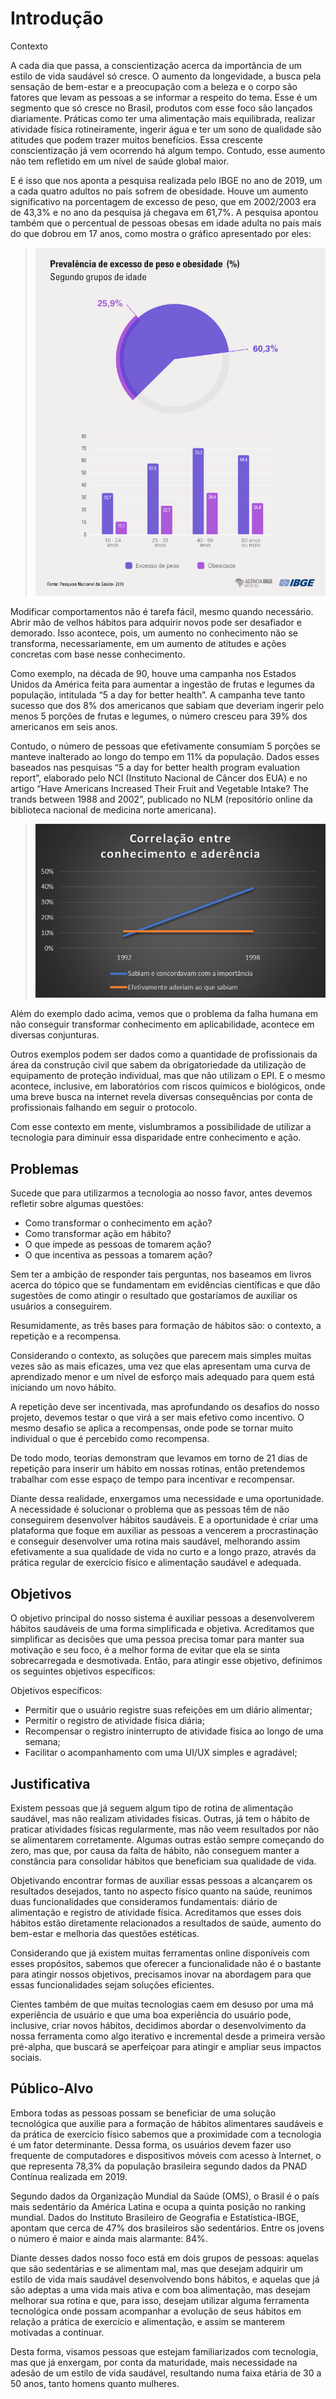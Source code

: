 # Introdução

Contexto

A cada dia que passa, a conscientização acerca da importância de um estilo de vida saudável só cresce. O aumento da longevidade, a busca pela sensação de bem-estar e a preocupação com a beleza e o corpo são fatores que levam as pessoas a se informar a respeito do tema. Esse é um segmento que só cresce no Brasil, produtos com esse foco são lançados diariamente. Práticas como ter uma alimentação mais equilibrada, realizar atividade física rotineiramente, ingerir água e ter um sono de qualidade são atitudes que podem trazer muitos benefícios. Essa crescente conscientização já vem ocorrendo há algum tempo. Contudo, esse aumento não tem refletido em um nível de saúde global maior.

E é isso que nos aponta a pesquisa realizada pelo IBGE no ano de 2019, um a cada quatro adultos no país sofrem de obesidade. Houve um aumento significativo na porcentagem de excesso de peso, que em 2002/2003 era de 43,3% e no ano da pesquisa já chegava em 61,7%. A pesquisa apontou também que o percentual de pessoas obesas em idade adulta no país mais do que dobrou em 17 anos, como mostra o gráfico apresentado por eles:

> ![image](https://github.com/ICEI-PUC-Minas-PMV-SInt/pmv-sint-2023-2-e3-proj-back-t1-nutripuc/blob/main/docs/img/1.IMAGEM.png?raw=true)

Modificar comportamentos não é tarefa fácil, mesmo quando necessário. Abrir mão de velhos hábitos para adquirir novos pode ser desafiador e demorado. Isso acontece, pois, um aumento no conhecimento não se transforma, necessariamente, em um aumento de atitudes e ações concretas com base nesse conhecimento.

Como exemplo, na década de 90, houve uma campanha nos Estados Unidos da América feita para aumentar a ingestão de frutas e legumes da população, intitulada “5 a day for better health”. A campanha teve tanto sucesso que dos 8% dos americanos que sabiam que deveriam ingerir pelo menos 5 porções de frutas e legumes, o número cresceu para 39% dos americanos em seis anos.

Contudo, o número de pessoas que efetivamente consumiam 5 porções se manteve inalterado ao longo do tempo em 11% da população. Dados esses baseados nas pesquisas “5 a day for better health program evaluation report”, elaborado pelo NCI (Instituto Nacional de Câncer dos EUA) e no artigo “Have Americans Increased Their Fruit and Vegetable Intake? The trands between 1988 and 2002”, publicado no NLM (repositório online da biblioteca nacional de medicina norte americana).

> ![image](https://github.com/ICEI-PUC-Minas-PMV-SInt/pmv-sint-2023-2-e3-proj-back-t1-nutripuc/blob/main/docs/img/2.IMAGEM.png?raw=true)

Além do exemplo dado acima, vemos que o problema da falha humana em não conseguir transformar conhecimento em aplicabilidade, acontece em diversas conjunturas.

Outros exemplos podem ser dados como a quantidade de profissionais da área da construção civil que sabem da obrigatoriedade da utilização de equipamento de proteção individual, mas que não utilizam o EPI. E o mesmo acontece, inclusive, em laboratórios com riscos químicos e biológicos, onde uma breve busca na internet revela diversas consequências por conta de profissionais falhando em seguir o protocolo.

Com esse contexto em mente, vislumbramos a possibilidade de utilizar a tecnologia para diminuir essa disparidade entre conhecimento e ação.

## Problemas

Sucede que para utilizarmos a tecnologia ao nosso favor, antes devemos refletir sobre algumas questões:

- Como transformar o conhecimento em ação?
- Como transformar ação em hábito?
- O que impede as pessoas de tomarem ação?
- O que incentiva as pessoas a tomarem ação?

Sem ter a ambição de responder tais perguntas, nos baseamos em livros acerca do tópico que se fundamentam em evidências científicas e que dão sugestões de como atingir o resultado que gostaríamos de auxiliar os usuários a conseguirem.

Resumidamente, as três bases para formação de hábitos são: o contexto, a repetição e a recompensa.

Considerando o contexto, as soluções que parecem mais simples muitas vezes são as mais eficazes, uma vez que elas apresentam uma curva de aprendizado menor e um nível de esforço mais adequado para quem está iniciando um novo hábito.

A repetição deve ser incentivada, mas aprofundando os desafios do nosso projeto, devemos testar o que virá a ser mais efetivo como incentivo. O mesmo desafio se aplica a recompensas, onde pode se tornar muito individual o que é percebido como recompensa.

De todo modo, teorias demonstram que levamos em torno de 21 dias de repetição para inserir um hábito em nossas rotinas, então pretendemos trabalhar com esse espaço de tempo para incentivar e recompensar.

Diante dessa realidade, enxergamos uma necessidade e uma oportunidade. A necessidade é solucionar o problema que as pessoas têm de não conseguirem desenvolver hábitos saudáveis. E a oportunidade é criar uma plataforma que foque em auxiliar as pessoas a vencerem a procrastinação e conseguir desenvolver uma rotina mais saudável, melhorando assim efetivamente a sua qualidade de vida no curto e a longo prazo, através da prática regular de exercício físico e alimentação saudável e adequada.

## Objetivos

O objetivo principal do nosso sistema é auxiliar pessoas a desenvolverem hábitos saudáveis de uma forma simplificada e objetiva. Acreditamos que simplificar as decisões que uma pessoa precisa tomar para manter sua motivação e seu foco, é a melhor forma de evitar que ela se sinta sobrecarregada e desmotivada. Então, para atingir esse objetivo, definimos os seguintes objetivos específicos:

Objetivos específicos:

- Permitir que o usuário registre suas refeições em um diário alimentar;
- Permitir o registro de atividade física diária;
- Recompensar o registro ininterrupto de atividade física ao longo de uma semana;
- Facilitar o acompanhamento com uma UI/UX simples e agradável;

## Justificativa

Existem pessoas que já seguem algum tipo de rotina de alimentação saudável, mas não realizam atividades físicas. Outras, já tem o hábito de praticar atividades físicas regularmente, mas não veem resultados por não se alimentarem corretamente. Algumas outras estão sempre começando do zero, mas que, por causa da falta de hábito, não conseguem manter a constância para consolidar hábitos que beneficiam sua qualidade de vida.

Objetivando encontrar formas de auxiliar essas pessoas a alcançarem os resultados desejados, tanto no aspecto físico quanto na saúde, reunimos duas funcionalidades que consideramos fundamentais: diário de alimentação e registro de atividade física. Acreditamos que esses dois hábitos estão diretamente relacionados a resultados de saúde, aumento do bem-estar e melhoria das questões estéticas.

Considerando que já existem muitas ferramentas online disponíveis com esses propósitos, sabemos que oferecer a funcionalidade não é o bastante para atingir nossos objetivos, precisamos inovar na abordagem para que essas funcionalidades sejam soluções eficientes.

Cientes também de que muitas tecnologias caem em desuso por uma má experiência de usuário e que uma boa experiência do usuário pode, inclusive, criar novos hábitos, decidimos abordar o desenvolvimento da nossa ferramenta como algo iterativo e incremental desde a primeira versão pré-alpha, que buscará se aperfeiçoar para atingir e ampliar seus impactos sociais.

## Público-Alvo

Embora todas as pessoas possam se beneficiar de uma solução tecnológica que auxilie para a formação de hábitos alimentares saudáveis e da prática de exercício físico sabemos que a proximidade com a tecnologia é um fator determinante. Dessa forma, os usuários devem fazer uso frequente de computadores e dispositivos móveis com acesso à Internet, o que representa 78,3% da população brasileira segundo dados da PNAD Contínua realizada em 2019.

Segundo dados da Organização Mundial da Saúde (OMS), o Brasil é o país mais sedentário da América Latina e ocupa a quinta posição no ranking mundial. Dados do Instituto Brasileiro de Geografia e Estatística-IBGE, apontam que cerca de 47% dos brasileiros são sedentários. Entre os jovens o número é maior e ainda mais alarmante: 84%.

Diante desses dados nosso foco está em dois grupos de pessoas: aquelas que são sedentárias e se alimentam mal, mas que desejam adquirir um estilo de vida mais saudável desenvolvendo bons hábitos, e aquelas que já são adeptas a uma vida mais ativa e com boa alimentação, mas desejam melhorar sua rotina e que, para isso, desejam utilizar alguma ferramenta tecnológica onde possam acompanhar a evolução de seus hábitos em relação a prática de exercício e alimentação, e assim se manterem motivadas a continuar.

Desta forma, visamos pessoas que estejam familiarizados com tecnologia, mas que já enxergam, por conta da maturidade, mais necessidade na adesão de um estilo de vida saudável, resultando numa faixa etária de 30 a 50 anos, tanto homens quanto mulheres.
